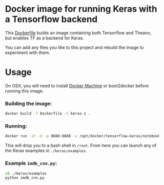 # Docker image for running Keras with a Tensorflow backend

This [Dockerfile](/Dockerfile) builds an image containing both Tensorflow and Theano, but
enables TF as a backend for Keras.

You can add any files you like to this project and rebuild the image to
experiment with them.

# Usage

On OSX, you will need to install [Docker Machine](https://docs.docker.com/machine/)
or boot2docker before running this image.

### Building the image:

```bash
docker build -f Dockerfile -t keras-1 .
```

### Running:

```bash
docker run -it -d -p 8888:8888 -v /opt/docker/tensorflow-keras/notebooks:/root/notebooks --name tensorflow-keras miseyu/tensorflow-keras-docker
```

This will drop you to a bash shell in `/root`. From here you can launch any of
the Keras examples in `./keras/examples`.

### Example `imdb_cnn.py`:

```bash
cd ./keras/examples
python imdb_cnn.py
```
